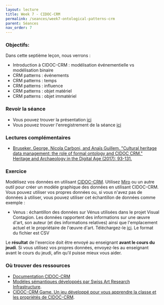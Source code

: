 ```yaml
---
layout: lecture
title: Week 7 - CIDOC-CRM
permalink: /seances/week7-ontological-patterns-crm
parent: Séances
nav_order: 7
---
```



### Objectifs:

Dans cette septième leçon, nous verrons :

- Introduction à CIDOC-CRM : modélisation événementielle vs modélisation binaire
- CRM patterns : événements
- CRM patterns : temps
- CRM patterns : influence
- CRM patterns : objet matériel
- CRM patterns : objet immatériel


### Revoir la séance

- Vous pouvez trouver la présentation [ici](../slides/KR7.pdf) 
- Vous pouvez trouver l'enregistrement de la séance [ici](https://mediaserver.unige.ch/play/163056)


### Lectures complémentaires

- [Bruseker, George, Nicola Carboni, and Anaïs Guillem. "Cultural heritage data management: the role of formal ontology and CIDOC CRM." Heritage and Archaeology in the Digital Age (2017): 93-131.](https://drive.switch.ch/index.php/s/V90sdPRbNLtktyj)


### Exercice

Modélisez vos données en utilisant [CIDOC-CRM](https://cidoc-crm.org). Utilisez [Miro](https://miro.com) ou un autre outil pour créer un modèle graphique des données en utilisant CIDOC-CRM. Vous pouvez utiliser vos propres données ou, si vous n'avez pas de données à utiliser, vous pouvez utiliser cet échantillon de données comme exemple :

- Venus : échantillon des données sur Vénus utilisées dans le projet Visual Contagion. Les données rapportent des informations sur une œuvre d'art, son auteur (et des informations relatives) ainsi que l'emplacement actuel et le propriétaire de l'œuvre d'art. Téléchargez-le [ici](../static/venus.csv). Le format du fichier est CSV


Le **résultat** de l'exercice doit être envoyé au enseignant **avant le cours du jeudi**. Si vous utilisez vos propres données, envoyez-les au enseignant avant le cours du jeudi, afin qu'il puisse mieux vous aider.

### Où trouver des ressources

- [Documentation CIDOC-CRM](https://cidoc-crm.org/Version/version-7.1.1)
- [Modèles sémantiques développés par Swiss Art Research Infrastructure](https://docs.swissartresearch.net).
- [CIDOC-CRM Game. Un jeu développé pour vous apprendre la classe et les propriétés de CIDOC-CRM](http://www.cidoc-crm-game.org/node/39). 







